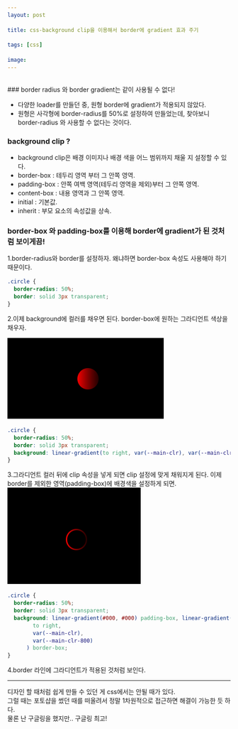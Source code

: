 ```yaml
---
layout: post

title: css-background clip을 이용해서 border에 gradient 효과 주기

tags: [css]

image:
---
```


<br>
### border radius 와 border gradient는 같이 사용될 수 없다!

- 다양한 loader를 만들던 중, 원형 border에 gradient가 적용되지 않았다.
- 원형은 사각형에 border-radius를 50%로 설정하여 만들었는데, 찾아보니 border-radius 와 사용할 수 없다는 것이다.

### background clip ?

- background clip은 배경 이미지나 배경 색을 어느 범위까지 채울 지 설정할 수 있다.
- border-box : 테두리 영역 부터 그 안쪽 영역.
- padding-box : 안쪽 여백 영역(테두리 영역을 제외)부터 그 안쪽 영역.
- content-box : 내용 영역과 그 안쪽 영역.
- initial : 기본값.
- inherit : 부모 요소의 속성값을 상속.

### border-box 와 padding-box를 이용해 border에 gradient가 된 것처럼 보이게끔!

1.border-radius와 border를 설정하자. 왜냐하면 border-box 속성도 사용해야 하기 때문이다.

```css
.circle {
  border-radius: 50%;
  border: solid 3px transparent;
}
```

2.이제 background에 컬러를 채우면 된다. border-box에 원하는 그라디언트 색상을 채우자.

<img src="/images/posts/border-gradient-01.png">

```css
.circle {
  border-radius: 50%;
  border: solid 3px transparent;
  background: linear-gradient(to right, var(--main-clr), var(--main-clr-800)) border-box;
}
```

3.그라디언트 컬러 뒤에 clip 속성을 넣게 되면 clip 설정에 맞게 채워지게 된다. 이제 border를 제외한 영역(padding-box)에 배경색을 설정하게 되면.
<img src="/images/posts/border-gradient-02.png">

```css
.circle {
  border-radius: 50%;
  border: solid 3px transparent;
  background: linear-gradient(#000, #000) padding-box, linear-gradient(
        to right,
        var(--main-clr),
        var(--main-clr-800)
      ) border-box;
}
```

4.border 라인에 그라디언트가 적용된 것처럼 보인다.

---

디자인 할 때처럼 쉽게 만들 수 있던 게 css에서는 안될 때가 있다. <br> 그럴 때는 포토샵을 썼던 때를 떠올려서 정말 1차원적으로 접근하면 해결이 가능한 듯 하다. <br> 물론 난 구글링을 했지만.. 구글링 최고!

